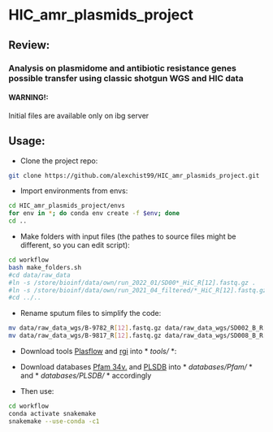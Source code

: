 # HIC_amr_plasmids_project

## Review:
### Analysis on plasmidome and antibiotic resistance genes possible transfer using classic shotgun WGS and HIC data 

#### WARNING!:
Initial files are available only on ibg server 

## Usage:
* Clone the project repo:
```bash
git clone https://github.com/alexchist99/HIC_amr_plasmids_project.git
```
* Import environments from envs:
```bash
cd HIC_amr_plasmids_project/envs
for env in *; do conda env create -f $env; done
cd ..
```
* Make folders with input files (the pathes to source files might be different, so you can edit script):
```bash
cd workflow
bash make_folders.sh 
#cd data/raw_data
#ln -s /store/bioinf/data/own/run_2022_01/SD00*_HiC_R[12].fastq.gz .
#ln -s /store/bioinf/data/own/run_2021_04_filtered/*_HiC_R[12].fastq.gz .
#cd ../..
```

* Rename sputum files to simplify the code:
```bash
mv data/raw_data_wgs/B-9782_R[12].fastq.gz data/raw_data_wgs/SD002_B_R[12].fastq.gz
mv data/raw_data_wgs/B-9817_R[12].fastq.gz data/raw_data_wgs/SD008_B_R[12].fastq.gz
```
* Download tools [Plasflow](https://github.com/smaegol/PlasFlow) and [rgi](https://github.com/arpcard/rgi) into * *tools/* *:
* Download databases [Pfam 34v.](http://ftp.ebi.ac.uk/pub/databases/Pfam/releases/Pfam34.0/Pfam-A.hmm.gz) and [PLSDB](https://ccb-microbe.cs.uni-saarland.de/plsdb) into * *databases/Pfam/* * and * *databases/PLSDB/* * accordingly 

* Then use:
```bash
cd workflow
conda activate snakemake
snakemake --use-conda -c1
```
